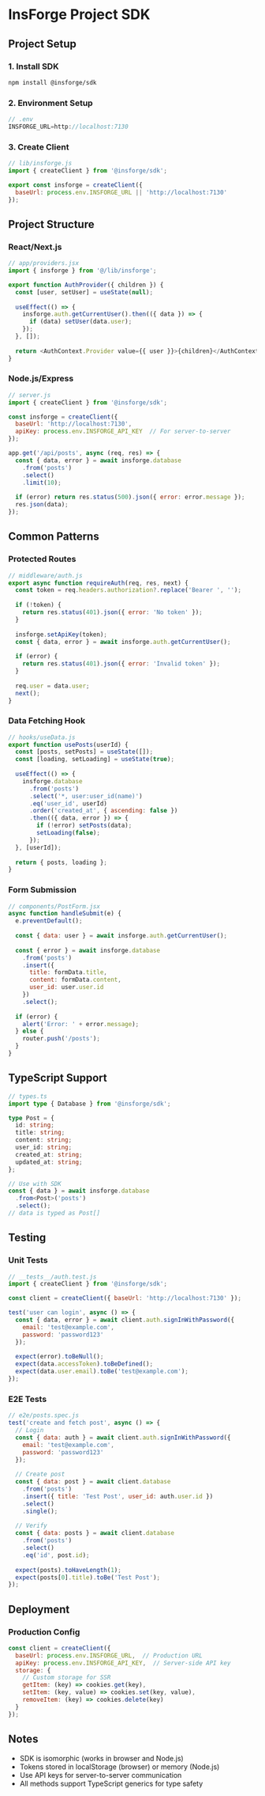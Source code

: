 # InsForge Project SDK

## Project Setup

### 1. Install SDK
```bash
npm install @insforge/sdk
```

### 2. Environment Setup
```javascript
// .env
INSFORGE_URL=http://localhost:7130
```

### 3. Create Client
```javascript
// lib/insforge.js
import { createClient } from '@insforge/sdk';

export const insforge = createClient({
  baseUrl: process.env.INSFORGE_URL || 'http://localhost:7130'
});
```

## Project Structure

### React/Next.js
```javascript
// app/providers.jsx
import { insforge } from '@/lib/insforge';

export function AuthProvider({ children }) {
  const [user, setUser] = useState(null);
  
  useEffect(() => {
    insforge.auth.getCurrentUser().then(({ data }) => {
      if (data) setUser(data.user);
    });
  }, []);
  
  return <AuthContext.Provider value={{ user }}>{children}</AuthContext.Provider>;
}
```

### Node.js/Express
```javascript
// server.js
import { createClient } from '@insforge/sdk';

const insforge = createClient({
  baseUrl: 'http://localhost:7130',
  apiKey: process.env.INSFORGE_API_KEY  // For server-to-server
});

app.get('/api/posts', async (req, res) => {
  const { data, error } = await insforge.database
    .from('posts')
    .select()
    .limit(10);
  
  if (error) return res.status(500).json({ error: error.message });
  res.json(data);
});
```

## Common Patterns

### Protected Routes
```javascript
// middleware/auth.js
export async function requireAuth(req, res, next) {
  const token = req.headers.authorization?.replace('Bearer ', '');
  
  if (!token) {
    return res.status(401).json({ error: 'No token' });
  }
  
  insforge.setApiKey(token);
  const { data, error } = await insforge.auth.getCurrentUser();
  
  if (error) {
    return res.status(401).json({ error: 'Invalid token' });
  }
  
  req.user = data.user;
  next();
}
```

### Data Fetching Hook
```javascript
// hooks/useData.js
export function usePosts(userId) {
  const [posts, setPosts] = useState([]);
  const [loading, setLoading] = useState(true);
  
  useEffect(() => {
    insforge.database
      .from('posts')
      .select('*, user:user_id(name)')
      .eq('user_id', userId)
      .order('created_at', { ascending: false })
      .then(({ data, error }) => {
        if (!error) setPosts(data);
        setLoading(false);
      });
  }, [userId]);
  
  return { posts, loading };
}
```

### Form Submission
```javascript
// components/PostForm.jsx
async function handleSubmit(e) {
  e.preventDefault();
  
  const { data: user } = await insforge.auth.getCurrentUser();
  
  const { error } = await insforge.database
    .from('posts')
    .insert({
      title: formData.title,
      content: formData.content,
      user_id: user.user.id
    })
    .select();
  
  if (error) {
    alert('Error: ' + error.message);
  } else {
    router.push('/posts');
  }
}
```

## TypeScript Support

```typescript
// types.ts
import type { Database } from '@insforge/sdk';

type Post = {
  id: string;
  title: string;
  content: string;
  user_id: string;
  created_at: string;
  updated_at: string;
};

// Use with SDK
const { data } = await insforge.database
  .from<Post>('posts')
  .select();
// data is typed as Post[]
```

## Testing

### Unit Tests
```javascript
// __tests__/auth.test.js
import { createClient } from '@insforge/sdk';

const client = createClient({ baseUrl: 'http://localhost:7130' });

test('user can login', async () => {
  const { data, error } = await client.auth.signInWithPassword({
    email: 'test@example.com',
    password: 'password123'
  });
  
  expect(error).toBeNull();
  expect(data.accessToken).toBeDefined();
  expect(data.user.email).toBe('test@example.com');
});
```

### E2E Tests
```javascript
// e2e/posts.spec.js
test('create and fetch post', async () => {
  // Login
  const { data: auth } = await client.auth.signInWithPassword({
    email: 'test@example.com',
    password: 'password123'
  });
  
  // Create post
  const { data: post } = await client.database
    .from('posts')
    .insert({ title: 'Test Post', user_id: auth.user.id })
    .select()
    .single();
  
  // Verify
  const { data: posts } = await client.database
    .from('posts')
    .select()
    .eq('id', post.id);
  
  expect(posts).toHaveLength(1);
  expect(posts[0].title).toBe('Test Post');
});
```

## Deployment

### Production Config
```javascript
const client = createClient({
  baseUrl: process.env.INSFORGE_URL,  // Production URL
  apiKey: process.env.INSFORGE_API_KEY,  // Server-side API key
  storage: {
    // Custom storage for SSR
    getItem: (key) => cookies.get(key),
    setItem: (key, value) => cookies.set(key, value),
    removeItem: (key) => cookies.delete(key)
  }
});
```

## Notes
- SDK is isomorphic (works in browser and Node.js)
- Tokens stored in localStorage (browser) or memory (Node.js)
- Use API keys for server-to-server communication
- All methods support TypeScript generics for type safety